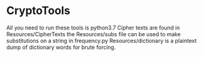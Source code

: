 # CryptoTools
All you need to run these tools is python3.7
Cipher texts are found in Resources/CipherTexts
the Resources/subs file can be used to make substitutions on a string in frequency.py
Resources/dictionary is a plaintext dump of dictionary words for brute forcing.
